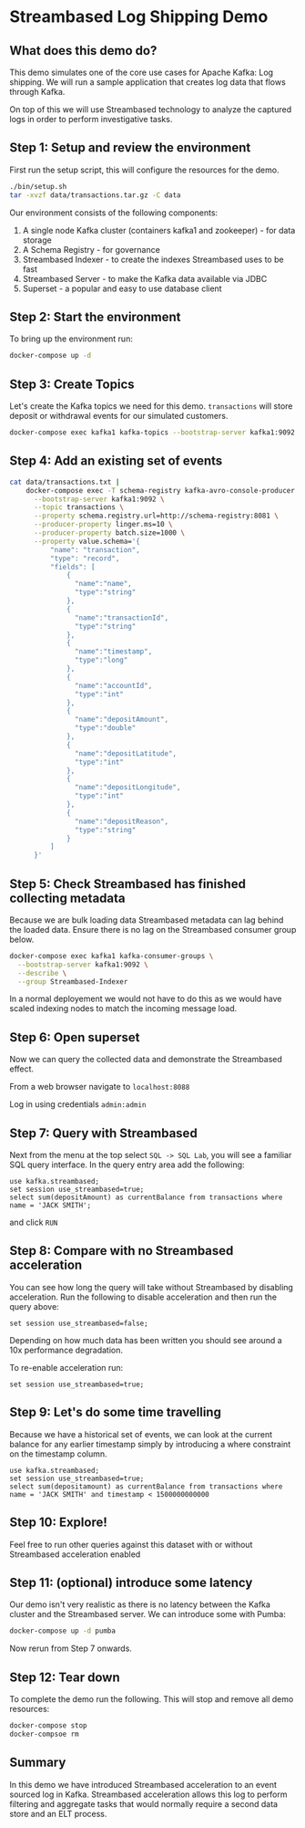 # Streambased Log Shipping Demo

## What does this demo do?

This demo simulates one of the core use cases for Apache Kafka: Log shipping. We will run a sample application that 
creates log data that flows through Kafka.

On top of this we will use Streambased technology to analyze the captured logs in order to perform investigative tasks.

## Step 1: Setup and review the environment

First run the setup script, this will configure the resources for the demo.

```bash
./bin/setup.sh
tar -xvzf data/transactions.tar.gz -C data 
```

Our environment consists of the following components:

1. A single node Kafka cluster (containers kafka1 and zookeeper) - for data storage
2. A Schema Registry - for governance
3. Streambased Indexer - to create the indexes Streambased uses to be fast
4. Streambased Server - to make the Kafka data available via JDBC
5. Superset - a popular and easy to use database client

## Step 2: Start the environment

To bring up the environment run:

```bash
docker-compose up -d
```

## Step 3: Create Topics

Let's create the Kafka topics we need for this demo. `transactions` will store deposit or withdrawal events for our 
simulated customers.

```bash
docker-compose exec kafka1 kafka-topics --bootstrap-server kafka1:9092 --topic transactions --create --partitions 1
```

## Step 4: Add an existing set of events

```bash
cat data/transactions.txt |
    docker-compose exec -T schema-registry kafka-avro-console-producer \
      --bootstrap-server kafka1:9092 \
      --topic transactions \
      --property schema.registry.url=http://schema-registry:8081 \
      --producer-property linger.ms=10 \
      --producer-property batch.size=1000 \
      --property value.schema='{
          "name": "transaction",
          "type": "record",
          "fields": [
              { 
                "name":"name",
                "type":"string"
              },
              { 
                "name":"transactionId",
                "type":"string"
              },
              { 
                "name":"timestamp",
                "type":"long"
              },
              { 
                "name":"accountId",
                "type":"int"
              },
              { 
                "name":"depositAmount",
                "type":"double"
              },
              { 
                "name":"depositLatitude",
                "type":"int"
              },
              { 
                "name":"depositLongitude",
                "type":"int"
              },
              { 
                "name":"depositReason",
                "type":"string"
              }
          ]
      }'
```

## Step 5: Check Streambased has finished collecting metadata

Because we are bulk loading data Streambased metadata can lag behind the loaded data. Ensure there is no lag on the 
Streambased consumer group below. 

```bash
docker-compose exec kafka1 kafka-consumer-groups \
  --bootstrap-server kafka1:9092 \
  --describe \
  --group Streambased-Indexer
```

In a normal deployement we would not have to do this as we would have scaled indexing nodes to match the incoming 
message load. 

## Step 6: Open superset

Now we can query the collected data and demonstrate the Streambased effect. 

From a web browser navigate to `localhost:8088` 

Log in using credentials `admin:admin`

## Step 7: Query with Streambased

Next from the menu at the top select `SQL -> SQL Lab`, you will see a familiar SQL query interface. In the query entry 
area add the following:

```
use kafka.streambased;
set session use_streambased=true;
select sum(depositAmount) as currentBalance from transactions where name = 'JACK SMITH';
```

and click `RUN`

## Step 8: Compare with no Streambased acceleration

You can see how long the query will take without Streambased by disabling acceleration. Run the following to disable 
acceleration and then run the query above:

```
set session use_streambased=false;
```

Depending on how much data has been written you should see around a 10x performance degradation. 

To re-enable acceleration run:

```
set session use_streambased=true;
```

## Step 9: Let's do some time travelling

Because we have a historical set of events, we can look at the current balance for any earlier timestamp simply by 
introducing a where constraint on the timestamp column.

```
use kafka.streambased;
set session use_streambased=true;
select sum(depositamount) as currentBalance from transactions where name = 'JACK SMITH' and timestamp < 1500000000000
```

## Step 10: Explore!

Feel free to run other queries against this dataset with or without Streambased acceleration enabled

## Step 11: (optional) introduce some latency 

Our demo isn't very realistic as there is no latency between the Kafka cluster and the Streambased server. We can 
introduce some with Pumba:

```bash
docker-compose up -d pumba
```

Now rerun from Step 7 onwards.

## Step 12: Tear down

To complete the demo run the following. This will stop and remove all demo resources:

```bash
docker-compose stop
docker-compsoe rm
```

## Summary

In this demo we have introduced Streambased acceleration to an event sourced log in Kafka. Streambased acceleration 
allows this log to perform filtering and aggregate tasks that would normally require a second data store and an ELT 
process. 

